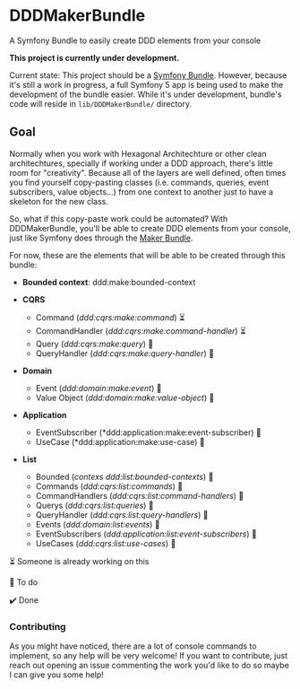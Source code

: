 # DDDMakerBundle
A Symfony Bundle to easily create DDD elements from your console

**This project is currently under development.**

Current state: This project should be a [Symfony Bundle](https://symfony.com/doc/current/bundles.html). However, because it's still a work in progress, a full Symfony 5 app is being used to make the development of the bundle easier. While it's under development, bundle's code will reside in `lib/DDDMakerBundle/` directory.

## Goal

Normally when you work with Hexagonal Architechture or other clean architechtures, specially if working under a DDD approach, there's little room for "creativity". 
Because all of the layers are well defined, often times you find yourself copy-pasting classes (i.e. commands, queries, event subscribers, value objects...) from 
one context to another just to have a skeleton for the new class.

So, what if this copy-paste work could be automated? With DDDMakerBundle, you'll be able to create DDD elements from your console, just like Symfony does through 
the [Maker Bundle](https://symfony.com/doc/current/bundles/SymfonyMakerBundle/index.html).

For now, these are the elements that will be able to be created through this bundle:

- **Bounded context**: ddd:make:bounded-context

- **CQRS**
    - Command (*ddd:cqrs:make:command*) :hourglass_flowing_sand:
    - CommandHandler (*ddd:cqrs:make:command-handler*) :hourglass_flowing_sand:
    - Query (*ddd:cqrs:make:query*) :black_square_button:
    - QueryHandler (*ddd:cqrs:make:query-handler*) :black_square_button:

- **Domain**
    - Event (*ddd:domain:make:event*) :black_square_button:
    - Value Object (*ddd:domain:make:value-object*) :black_square_button:
- **Application**
    - EventSubscriber (*ddd:application:make:event-subscriber) :black_square_button:
    - UseCase (*ddd:application:make:use-case) :black_square_button:

- **List**
    - Bounded (*contexs ddd:list:bounded-contexts*) :black_square_button:
    - Commands (*ddd:cqrs:list:commands*) :black_square_button:
    - CommandHandlers (*ddd:cqrs:list:command-handlers*) :black_square_button:
    - Querys (*ddd:cqrs:list:queries*) :black_square_button:
    - QueryHandler (*ddd:cqrs:list:query-handlers*) :black_square_button:
    - Events (*ddd:domain:list:events*) :black_square_button:
    - EventSubscribers (*ddd:application:list:event-subscribers*) :black_square_button:
    - UseCases (*ddd:cqrs:list:use-cases*) :black_square_button:
   
:hourglass_flowing_sand: Someone is already working on this

:black_square_button: To do

:heavy_check_mark: Done
  ### Contributing
  
As you might have noticed, there are a lot of console commands to implement, so any help will be very welcome! If you want to contribute, just reach out opening an issue commenting the work you'd like to do so maybe I can give you some help!
